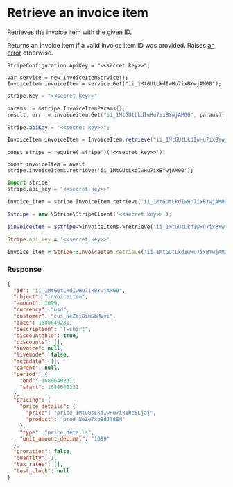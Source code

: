# Retrieve an invoice item

Retrieves the invoice item with the given ID.

Returns an invoice item if a valid invoice item ID was provided. Raises [an error](#errors) otherwise.


```dotnet
StripeConfiguration.ApiKey = "<<secret key>>";

var service = new InvoiceItemService();
InvoiceItem invoiceItem = service.Get("ii_1MtGUtLkdIwHu7ixBYwjAM00");
```

```go
stripe.Key = "<<secret key>>"

params := &stripe.InvoiceItemParams{};
result, err := invoiceitem.Get("ii_1MtGUtLkdIwHu7ixBYwjAM00", params);
```

```java
Stripe.apiKey = "<<secret key>>";

InvoiceItem invoiceItem = InvoiceItem.retrieve("ii_1MtGUtLkdIwHu7ixBYwjAM00");
```

```node
const stripe = require('stripe')('<<secret key>>');

const invoiceItem = await stripe.invoiceItems.retrieve('ii_1MtGUtLkdIwHu7ixBYwjAM00');
```

```python
import stripe
stripe.api_key = "<<secret key>>"

invoice_item = stripe.InvoiceItem.retrieve("ii_1MtGUtLkdIwHu7ixBYwjAM00")
```

```php
$stripe = new \Stripe\StripeClient('<<secret key>>');

$invoiceItem = $stripe->invoiceItems->retrieve('ii_1MtGUtLkdIwHu7ixBYwjAM00', []);
```

```ruby
Stripe.api_key = '<<secret key>>'

invoice_item = Stripe::InvoiceItem.retrieve('ii_1MtGUtLkdIwHu7ixBYwjAM00')
```

### Response

```json
{
  "id": "ii_1MtGUtLkdIwHu7ixBYwjAM00",
  "object": "invoiceitem",
  "amount": 1099,
  "currency": "usd",
  "customer": "cus_NeZei8imSbMVvi",
  "date": 1680640231,
  "description": "T-shirt",
  "discountable": true,
  "discounts": [],
  "invoice": null,
  "livemode": false,
  "metadata": {},
  "parent": null,
  "period": {
    "end": 1680640231,
    "start": 1680640231
  },
  "pricing": {
    "price_details": {
      "price": "price_1MtGUsLkdIwHu7ix1be5Ljaj",
      "product": "prod_NeZe7xbBdJT8EN"
    },
    "type": "price_details",
    "unit_amount_decimal": "1099"
  },
  "proration": false,
  "quantity": 1,
  "tax_rates": [],
  "test_clock": null
}
```